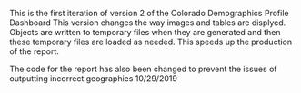 This is the first iteration of version 2 of the Colorado Demographics Profile Dashboard
This version changes the way images and tables are displyed.  Objects are written to temporary files when they are generated 
and then these temporary files are loaded as needed.  This speeds up the production of the report.

The code for the report has also been changed to prevent the issues of outputting incorrect geographies
10/29/2019
